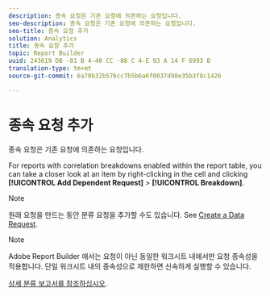 ```yaml
---
description: 종속 요청은 기존 요청에 의존하는 요청입니다.
seo-description: 종속 요청은 기존 요청에 의존하는 요청입니다.
seo-title: 종속 요청 추가
solution: Analytics
title: 종속 요청 추가
topic: Report Builder
uuid: 243619 DB -81 B 4-40 CC -88 C 4-E 93 A 14 F 6993 B
translation-type: tm+mt
source-git-commit: 6a70b32b576cc7b5b6a6f0037d98e35b3f8c1426

---
```



# 종속 요청 추가

종속 요청은 기존 요청에 의존하는 요청입니다.

For reports with correlation breakdowns enabled within the report table, you can take a closer look at an item by right-clicking in the cell and clicking **[!UICONTROL Add Dependent Request]** &gt; **[!UICONTROL Breakdown]**.

>[!NOTE]
>
>원래 요청을 만드는 동안 분류 요청을 추가할 수도 있습니다. See [Create a Data Request](/help/analyze/report-builder/data-requests/t-create-a-data-request.md).

>[!NOTE]
>
>Adobe Report Builder 에서는 요청이 아닌 동일한 워크시트 내에서만 요청 종속성을 적용합니다. 단일 워크시트 내의 종속성으로 제한하면 신속하게 실행할 수 있습니다.

[상세 분류 보고서를 참조하십시오](/help/analyze/reports-analytics/reports-customize/breakdowns.md).
